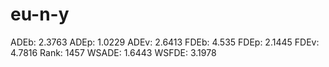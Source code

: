 # eu-n-y

ADEb: 2.3763
ADEp: 1.0229
ADEv: 2.6413
FDEb: 4.535
FDEp: 2.1445
FDEv: 4.7816
Rank: 1457
WSADE: 1.6443
WSFDE: 3.1978
